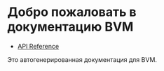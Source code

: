 # Добро пожаловать в документацию BVM

- [API Reference](api/toc.html)

Это автогенерированная документация для BVM.
